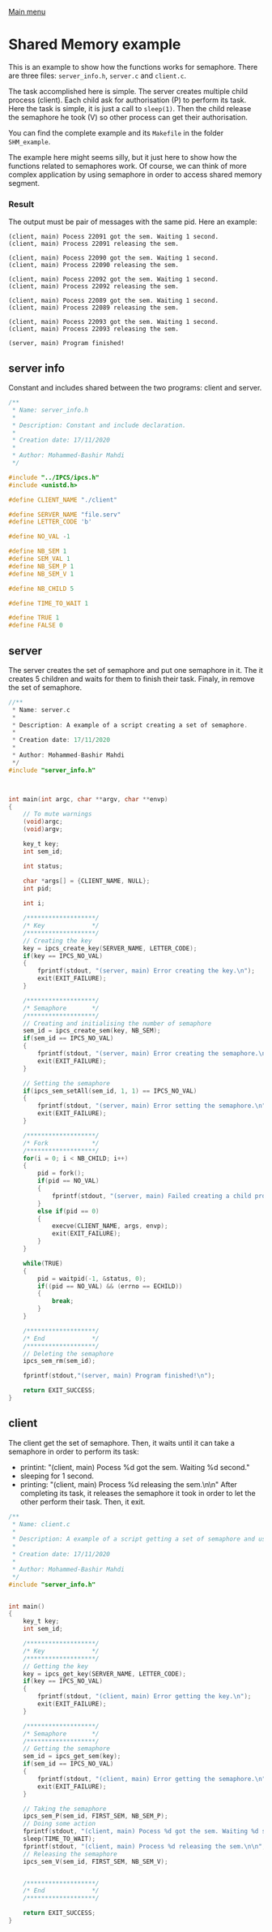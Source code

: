 [Main menu](../../Readme.md)
# **Shared Memory example**

This is an example to show how the functions works for semaphore. There are three files: `server_info.h`, `server.c` and `client.c`.

The task accomplished here is simple. The server creates multiple child process (client). Each child ask for authorisation (P) to perform its task. Here the task is simple, it is just a call to `sleep(1)`. Then the child release the semaphore he took (V) so other process can get their authorisation.

You can find the complete example and its `Makefile` in the folder `SHM_example`.

The example here might seems silly, but it just here to show how the functions related to semaphores work. Of course, we can think of more complex application by using semaphore in order to access shared memory segment.

### **Result**
The output must be pair of messages with the same pid. Here an example:
```
(client, main) Pocess 22091 got the sem. Waiting 1 second.
(client, main) Process 22091 releasing the sem.

(client, main) Pocess 22090 got the sem. Waiting 1 second.
(client, main) Process 22090 releasing the sem.

(client, main) Pocess 22092 got the sem. Waiting 1 second.
(client, main) Process 22092 releasing the sem.

(client, main) Pocess 22089 got the sem. Waiting 1 second.
(client, main) Process 22089 releasing the sem.

(client, main) Pocess 22093 got the sem. Waiting 1 second.
(client, main) Process 22093 releasing the sem.

(server, main) Program finished!
```


## **server info**

Constant and includes shared between the two programs: client and server.

```C
/**
 * Name: server_info.h
 *
 * Description: Constant and include declaration.
 *
 * Creation date: 17/11/2020
 *
 * Author: Mohammed-Bashir Mahdi
 */

#include "../IPCS/ipcs.h"
#include <unistd.h>

#define CLIENT_NAME "./client"

#define SERVER_NAME "file.serv"
#define LETTER_CODE 'b'

#define NO_VAL -1

#define NB_SEM 1
#define SEM_VAL 1
#define NB_SEM_P 1
#define NB_SEM_V 1

#define NB_CHILD 5

#define TIME_TO_WAIT 1

#define TRUE 1
#define FALSE 0
```

## **server**
The server creates the set of semaphore and put one semaphore in it. The it creates 5 children and waits for them to finish their task. Finaly, in remove the set of semaphore.

```C
//**
 * Name: server.c
 *
 * Description: A example of a script creating a set of semaphore.
 *
 * Creation date: 17/11/2020
 *
 * Author: Mohammed-Bashir Mahdi
 */
#include "server_info.h"



int main(int argc, char **argv, char **envp)
{
    // To mute warnings
    (void)argc;
    (void)argv;

    key_t key;
    int sem_id;

    int status;

    char *args[] = {CLIENT_NAME, NULL};
    int pid;
    
    int i;

    /*******************/
    /* Key             */
    /*******************/
    // Creating the key
    key = ipcs_create_key(SERVER_NAME, LETTER_CODE);
    if(key == IPCS_NO_VAL)
    {
        fprintf(stdout, "(server, main) Error creating the key.\n");
        exit(EXIT_FAILURE);
    }

    /*******************/
    /* Semaphore       */
    /*******************/
    // Creating and initialising the number of semaphore
    sem_id = ipcs_create_sem(key, NB_SEM);
    if(sem_id == IPCS_NO_VAL)
    {
        fprintf(stdout, "(server, main) Error creating the semaphore.\n");
        exit(EXIT_FAILURE);
    }

    // Setting the semaphore
    if(ipcs_sem_setAll(sem_id, 1, 1) == IPCS_NO_VAL)
    {
        fprintf(stdout, "(server, main) Error setting the semaphore.\n");
        exit(EXIT_FAILURE);
    }

    /*******************/
    /* Fork            */
    /*******************/
    for(i = 0; i < NB_CHILD; i++)
    {
        pid = fork();
        if(pid == NO_VAL)
        {
            fprintf(stdout, "(server, main) Failed creating a child process.\n");
        }
        else if(pid == 0)
        {
            execve(CLIENT_NAME, args, envp);
            exit(EXIT_FAILURE);
        }
    }

    while(TRUE)
    {
        pid = waitpid(-1, &status, 0);
        if((pid == NO_VAL) && (errno == ECHILD))
        {
            break;
        }
    }

    /*******************/
    /* End             */
    /*******************/
    // Deleting the semaphore
    ipcs_sem_rm(sem_id);

    fprintf(stdout,"(server, main) Program finished!\n");

    return EXIT_SUCCESS;
}
```

## **client**
The client get the set of semaphore. Then, it waits until it can take a semaphore in order to perform its task:
- printint: "(client, main) Pocess %d got the sem. Waiting %d second."
- sleeping for 1 second.
- printing: "(client, main) Process %d releasing the sem.\n\n"
After completing its task, it releases the semaphore it took in order to let the other perform their task. Then, it exit.

```C
/**
 * Name: client.c
 *
 * Description: A example of a script getting a set of semaphore and using it.
 *
 * Creation date: 17/11/2020
 *
 * Author: Mohammed-Bashir Mahdi
 */
#include "server_info.h"


int main()
{
    key_t key;
    int sem_id;

    /*******************/
    /* Key             */
    /*******************/
    // Getting the key
    key = ipcs_get_key(SERVER_NAME, LETTER_CODE);
    if(key == IPCS_NO_VAL)
    {
        fprintf(stdout, "(client, main) Error getting the key.\n");
        exit(EXIT_FAILURE);
    }

    /*******************/
    /* Semaphore       */
    /*******************/
    // Getting the semaphore
    sem_id = ipcs_get_sem(key);
    if(sem_id == IPCS_NO_VAL)
    {
        fprintf(stdout, "(client, main) Error getting the semaphore.\n");
        exit(EXIT_FAILURE);
    }

    // Taking the semaphore
    ipcs_sem_P(sem_id, FIRST_SEM, NB_SEM_P);
    // Doing some action
    fprintf(stdout, "(client, main) Pocess %d got the sem. Waiting %d second.\n", getpid(), TIME_TO_WAIT);
    sleep(TIME_TO_WAIT);
    fprintf(stdout, "(client, main) Process %d releasing the sem.\n\n", getpid());
    // Releasing the semaphore
    ipcs_sem_V(sem_id, FIRST_SEM, NB_SEM_V);


    /*******************/
    /* End             */
    /*******************/

    return EXIT_SUCCESS;
}

```
